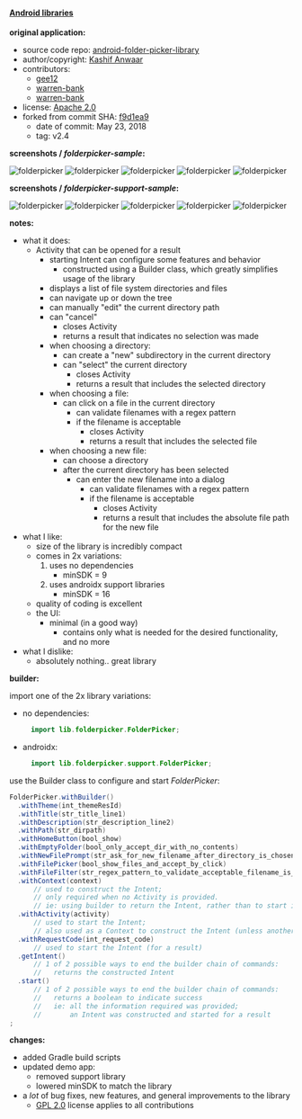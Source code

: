 #### [Android libraries](https://github.com/warren-bank/Android-libraries/tree/fork/kashifo/android-folder-picker-library/material-design)

__original application:__

* source code repo: [android-folder-picker-library](https://github.com/kashifo/android-folder-picker-library)
* author/copyright: [Kashif Anwaar](https://github.com/kashifo)
* contributors:
  * [gee12](https://github.com/gee12/android-folder-picker-library)
  * [warren-bank](https://github.com/warren-bank/Android-libraries/tree/fork/kashifo/android-folder-picker-library/PR13-gee12)
  * [warren-bank](https://github.com/warren-bank/Android-libraries/tree/fork/kashifo/android-folder-picker-library/material-design)
* license: [Apache 2.0](https://github.com/kashifo/android-folder-picker-library/blob/f9d1ea948ca63333540432d7fcf5276b071994df/LICENSE)
* forked from commit SHA: [f9d1ea9](https://github.com/kashifo/android-folder-picker-library/tree/f9d1ea948ca63333540432d7fcf5276b071994df)
  * date of commit: May 23, 2018
  * tag: v2.4

__screenshots / _folderpicker-sample_:__

![folderpicker](./.screenshots/folderpicker-sample/1-sample-app.png)
![folderpicker](./.screenshots/folderpicker-sample/2-pick-folder.png)
![folderpicker](./.screenshots/folderpicker-sample/3-edit-location-dialog.png)
![folderpicker](./.screenshots/folderpicker-sample/4-pick-file.png)
![folderpicker](./.screenshots/folderpicker-sample/5-new-file-prompt.png)

__screenshots / _folderpicker-support-sample_:__

![folderpicker](./.screenshots/folderpicker-support-sample/1-sample-app.png)
![folderpicker](./.screenshots/folderpicker-support-sample/2-pick-folder.png)
![folderpicker](./.screenshots/folderpicker-support-sample/3-edit-location-dialog.png)
![folderpicker](./.screenshots/folderpicker-support-sample/4-pick-file.png)
![folderpicker](./.screenshots/folderpicker-support-sample/5-new-file-prompt.png)

__notes:__

* what it does:
  * Activity that can be opened for a result
    * starting Intent can configure some features and behavior
      * constructed using a Builder class, which greatly simplifies usage of the library
    * displays a list of file system directories and files
    * can navigate up or down the tree
    * can manually "edit" the current directory path
    * can "cancel"
      * closes Activity
      * returns a result that indicates no selection was made
    * when choosing a directory:
      * can create a "new" subdirectory in the current directory
      * can "select" the current directory
        * closes Activity
        * returns a result that includes the selected directory
    * when choosing a file:
      * can click on a file in the current directory
        * can validate filenames with a regex pattern
        * if the filename is acceptable
          * closes Activity
          * returns a result that includes the selected file
    * when choosing a new file:
      * can choose a directory
      * after the current directory has been selected
        * can enter the new filename into a dialog
          * can validate filenames with a regex pattern
          * if the filename is acceptable
            * closes Activity
            * returns a result that includes the absolute file path for the new file
* what I like:
  * size of the library is incredibly compact
  * comes in 2x variations:
    1. uses no dependencies
       * minSDK = 9
    2. uses androidx support libraries
       * minSDK = 16
  * quality of coding is excellent
  * the UI:
    * minimal (in a good way)
      * contains only what is needed for the desired functionality, and no more
* what I dislike:
  * absolutely nothing.. great library

__builder:__

import one of the 2x library variations:

* no dependencies:
  ```java
    import lib.folderpicker.FolderPicker;
  ```
* androidx:
  ```java
    import lib.folderpicker.support.FolderPicker;
  ```

use the Builder class to configure and start _FolderPicker_:

```java
FolderPicker.withBuilder()
  .withTheme(int_themeResId)
  .withTitle(str_title_line1)
  .withDescription(str_description_line2)
  .withPath(str_dirpath)
  .withHomeButton(bool_show)
  .withEmptyFolder(bool_only_accept_dir_with_no_contents)
  .withNewFilePrompt(str_ask_for_new_filename_after_directory_is_chosen)
  .withFilePicker(bool_show_files_and_accept_by_click)
  .withFileFilter(str_regex_pattern_to_validate_acceptable_filename_is_chosen)
  .withContext(context)
      // used to construct the Intent;
      // only required when no Activity is provided.
      // ie: using builder to return the Intent, rather than to start it immediately
  .withActivity(activity)
      // used to start the Intent;
      // also used as a Context to construct the Intent (unless another Context is provided)
  .withRequestCode(int_request_code)
      // used to start the Intent (for a result)
  .getIntent()
      // 1 of 2 possible ways to end the builder chain of commands:
      //   returns the constructed Intent
  .start()
      // 1 of 2 possible ways to end the builder chain of commands:
      //   returns a boolean to indicate success
      //   ie: all the information required was provided;
      //       an Intent was constructed and started for a result
;
```

__changes:__

* added Gradle build scripts
* updated demo app:
  * removed support library
  * lowered minSDK to match the library
* a _lot_ of bug fixes, new features, and general improvements to the library
  * [GPL 2.0](https://github.com/warren-bank/Android-libraries/blob/fork/kashifo/android-folder-picker-library/material-design/LICENSE.txt) license applies to all contributions
